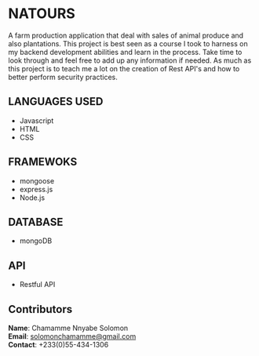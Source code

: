 # NATOURS
A farm production application that deal with sales of animal produce and also plantations.
This project is best seen as a course I took to harness on my backend development abilities and learn in the process.
Take time to look through and feel free to add up any information if needed.
As much as this project is to teach me a lot on the creation of Rest API's and how to better perform security practices.
</br>
## LANGUAGES USED
- Javascript
- HTML
- CSS

## FRAMEWOKS
- mongoose
- express.js
- Node.js

## DATABASE
- mongoDB

## API 
- Restful API

## Contributors
**Name**: Chamamme Nnyabe Solomon
</br>
**Email**: solomonchamamme@gmail.com
</br>
**Contact**: +233(0)55-434-1306
